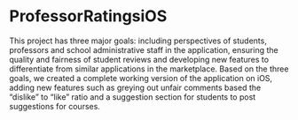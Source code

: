 # ProfessorRatingsiOS
 This project has three major goals: including perspectives of students, professors and school administrative staff 
 in the application, ensuring the quality and fairness of student reviews and developing new features to differentiate 
 from similar applications in the marketplace. Based on the three goals, we created a complete working version of the 
 application on iOS, adding new features such as greying out unfair comments based the “dislike” to “like” ratio and a 
 suggestion section for students to post suggestions for courses. 
